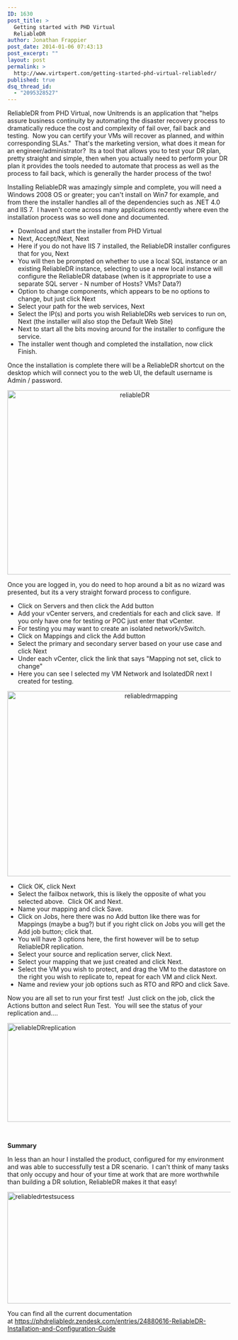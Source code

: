 ```yaml
---
ID: 1630
post_title: >
  Getting started with PHD Virtual
  ReliableDR
author: Jonathan Frappier
post_date: 2014-01-06 07:43:13
post_excerpt: ""
layout: post
permalink: >
  http://www.virtxpert.com/getting-started-phd-virtual-reliabledr/
published: true
dsq_thread_id:
  - "2095328527"
---
```

ReliableDR from PHD Virtual, now Unitrends is an application that "helps assure business continuity by automating the disaster recovery process to dramatically reduce the cost and complexity of fail over, fail back and testing.  Now you can certify your VMs will recover as planned, and within corresponding SLAs."  That's the marketing version, what does it mean for an engineer/administrator?  Its a tool that allows you to test your DR plan, pretty straight and simple, then when you actually need to perform your DR plan it provides the tools needed to automate that process as well as the process to fail back, which is generally the harder process of the two!

Installing ReliableDR was amazingly simple and complete, you will need a Windows 2008 OS or greater; you can't install on Win7 for example, and from there the installer handles all of the dependencies such as .NET 4.0 and IIS 7.  I haven't come across many applications recently where even the installation process was so well done and documented.
<ul>
	<li>Download and start the installer from PHD Virtual</li>
	<li>Next, Accept/Next, Next</li>
	<li>Here if you do not have IIS 7 installed, the ReliableDR installer configures that for you, Next</li>
	<li>You will then be prompted on whether to use a local SQL instance or an existing ReliableDR instance, selecting to use a new local instance will configure the ReliableDR database (when is it appropriate to use a separate SQL server - N number of Hosts? VMs? Data?)</li>
	<li>Option to change components, which appears to be no options to change, but just click Next</li>
	<li>Select your path for the web services, Next</li>
	<li>Select the IP(s) and ports you wish ReliableDRs web services to run on, Next (the installer will also stop the Default Web Site)</li>
	<li>Next to start all the bits moving around for the installer to configure the service.</li>
	<li>The installer went though and completed the installation, now click Finish.</li>
</ul>
Once the installation is complete there will be a ReliableDR shortcut on the desktop which will connect you to the web UI, the default username is Admin / password.
<p style="text-align: center;"><a href="http://www.virtxpert.com/wp-content/uploads/2013/12/reliableDR.jpg"><img class="aligncenter  wp-image-1638" alt="reliableDR" src="http://www.virtxpert.com/wp-content/uploads/2013/12/reliableDR.jpg" width="559" height="416" /></a></p>
Once you are logged in, you do need to hop around a bit as no wizard was presented, but its a very straight forward process to configure.
<ul>
	<li>Click on Servers and then click the Add button</li>
	<li>Add your vCenter servers, and credentials for each and click save.  If you only have one for testing or POC just enter that vCenter.</li>
	<li>For testing you may want to create an isolated network/vSwitch.</li>
	<li>Click on Mappings and click the Add button</li>
	<li>Select the primary and secondary server based on your use case and click Next</li>
	<li>Under each vCenter, click the link that says "Mapping not set, click to change"</li>
	<li>Here you can see I selected my VM Network and IsolatedDR next I created for testing.</li>
</ul>
<p style="text-align: center;"><a href="http://www.virtxpert.com/wp-content/uploads/2013/12/reliabledrmapping.jpg"><img class="aligncenter  wp-image-1641" alt="reliabledrmapping" src="http://www.virtxpert.com/wp-content/uploads/2013/12/reliabledrmapping.jpg" width="633" height="418" /></a></p>

<ul>
	<li>Click OK, click Next</li>
	<li>Select the failbox network, this is likely the opposite of what you selected above.  Click OK and Next.</li>
	<li>Name your mapping and click Save.</li>
	<li>Click on Jobs, here there was no Add button like there was for Mappings (maybe a bug?) but if you right click on Jobs you will get the Add job button; click that.</li>
	<li>You will have 3 options here, the first however will be to setup ReliableDR replication.</li>
	<li>Select your source and replication server, click Next.</li>
	<li>Select your mapping that we just created and click Next.</li>
	<li>Select the VM you wish to protect, and drag the VM to the datastore on the right you wish to replicate to, repeat for each VM and click Next.</li>
	<li>Name and review your job options such as RTO and RPO and click Save.</li>
</ul>
Now you are all set to run your first test!  Just click on the job, click the Actions button and select Run Test.  You will see the status of your replication and....

<a href="http://www.virtxpert.com/wp-content/uploads/2013/12/reliableDRreplication.png"><img class="aligncenter size-large wp-image-1644" alt="reliableDRreplication" src="http://www.virtxpert.com/wp-content/uploads/2013/12/reliableDRreplication-1024x357.png" width="640" height="223" /></a>

&nbsp;

<strong>Summary</strong>

In less than an hour I installed the product, configured for my environment and was able to successfully test a DR scenario.  I can't think of many tasks that only occupy and hour of your time at work that are more worthwhile than building a DR solution, ReliableDR makes it that easy!

<a href="http://www.virtxpert.com/wp-content/uploads/2013/12/reliabledrtestsucess.png"><img class="aligncenter size-large wp-image-1646" alt="reliabledrtestsucess" src="http://www.virtxpert.com/wp-content/uploads/2013/12/reliabledrtestsucess-1024x404.png" width="640" height="252" /></a>

You can find all the current documentation at <a href="https://phdreliabledr.zendesk.com/entries/24880616-ReliableDR-Installation-and-Configuration-Guide">https://phdreliabledr.zendesk.com/entries/24880616-ReliableDR-Installation-and-Configuration-Guide</a>